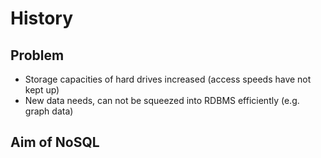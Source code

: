 # History

## Problem

- Storage capacities of hard drives increased (access speeds have not kept up)
- New data needs, can not be squeezed into RDBMS efficiently (e.g. graph data)

## Aim of NoSQL

